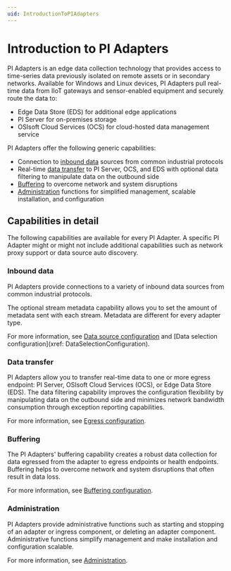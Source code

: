 ```yaml
---
uid: IntroductionToPIAdapters
---
```


# Introduction to PI Adapters

PI Adapters is an edge data collection technology that provides access to time-series data previously isolated on remote assets or in secondary networks. Available for Windows and Linux devices, PI Adapters pull real-time data from IIoT gateways and sensor-enabled equipment and securely route the data to:

- Edge Data Store (EDS) for additional edge applications 
- PI Server for on-premises storage 
- OSIsoft Cloud Services (OCS) for cloud-hosted data management service

PI Adapters offer the following generic capabilities:

- Connection to [inbound data](#inbound-data) sources from common industrial protocols
- Real-time [data transfer](#data-transfer) to PI Server, OCS, and EDS with optional data filtering to manipulate data on the outbound side
- [Buffering](#buffering) to overcome network and system disruptions
- [Administration](#administration) functions for simplified management, scalable installation, and configuration

## Capabilities in detail

The following capabilities are available for every PI Adapter. A specific PI Adapter might or might not include additional capabilities such as network proxy support or data source auto discovery.

### Inbound data

PI Adapters provide connections to a variety of inbound data sources from common industrial protocols. 

The optional stream metadata capability allows you to set the amount of metadata sent with each stream. Metadata are different for every adapter type.

For more information, see [Data source configuration](xref:DataSourceConfiguration) and [Data selection configuration](xref: DataSelectionConfiguration).

### Data transfer

PI Adapters allow you to transfer real-time data to one or more egress endpoint: PI Server, OSIsoft Cloud Services (OCS), or Edge Data Store (EDS). The data filtering capability improves the configuration flexibility by manipulating data on the outbound side and minimizes network bandwidth consumption through exception reporting capabilities.

For more information, see [Egress configuration](xref:EgressConfiguration).

### Buffering

The PI Adapters' buffering capability creates a robust data collection for data egressed from the adapter to egress endpoints or health endpoints. Buffering helps to overcome network and system disruptions that often result in data loss.

For more information, see [Buffering configuration](xref:BufferingConfiguration).

### Administration

PI Adapters provide administrative functions such as starting and stopping of an adapter or ingress component, or deleting an adapter component. Administrative functions simplify management and make installation and configuration scalable.

For more information, see [Administration](xref:Administration).
